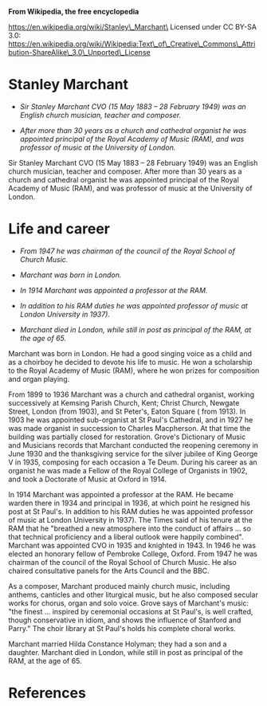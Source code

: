 **From Wikipedia, the free encyclopedia**

https://en.wikipedia.org/wiki/Stanley\_Marchant\
Licensed under CC BY-SA 3.0:\
https://en.wikipedia.org/wiki/Wikipedia:Text\_of\_Creative\_Commons\_Attribution-ShareAlike\_3.0\_Unported\_License

Stanley Marchant
================

-   *Sir Stanley Marchant CVO (15 May 1883 – 28 February 1949) was an
    English church musician, teacher and composer.*

-   *After more than 30 years as a church and cathedral organist he was
    appointed principal of the Royal Academy of Music (RAM), and was
    professor of music at the University of London.*

Sir Stanley Marchant CVO (15 May 1883 – 28 February 1949) was an English
church musician, teacher and composer. After more than 30 years as a
church and cathedral organist he was appointed principal of the Royal
Academy of Music (RAM), and was professor of music at the University of
London.

Life and career
===============

-   *From 1947 he was chairman of the council of the Royal School of
    Church Music.*

-   *Marchant was born in London.*

-   *In 1914 Marchant was appointed a professor at the RAM.*

-   *In addition to his RAM duties he was appointed professor of music
    at London University in 1937).*

-   *Marchant died in London, while still in post as principal of the
    RAM, at the age of 65.*

Marchant was born in London. He had a good singing voice as a child and
as a choirboy he decided to devote his life to music. He won a
scholarship to the Royal Academy of Music (RAM), where he won prizes for
composition and organ playing.

From 1899 to 1936 Marchant was a church and cathedral organist, working
successively at Kemsing Parish Church, Kent; Christ Church, Newgate
Street, London (from 1903), and St Peter's, Eaton Square ( from 1913).
In 1903 he was appointed sub-organist at St Paul's Cathedral, and in
1927 he was made organist in succession to Charles Macpherson. At that
time the building was partially closed for restoration. Grove's
Dictionary of Music and Musicians records that Marchant conducted the
reopening ceremony in June 1930 and the thanksgiving service for the
silver jubilee of King George V in 1935, composing for each occasion a
Te Deum. During his career as an organist he was made a Fellow of the
Royal College of Organists in 1902, and took a Doctorate of Music at
Oxford in 1914.

In 1914 Marchant was appointed a professor at the RAM. He became warden
there in 1934 and principal in 1936, at which point he resigned his post
at St Paul's. In addition to his RAM duties he was appointed professor
of music at London University in 1937). The Times said of his tenure at
the RAM that he "breathed a new atmosphere into the conduct of affairs
... so that technical proficiency and a liberal outlook were happily
combined". Marchant was appointed CVO in 1935 and knighted in 1943. In
1946 he was elected an honorary fellow of Pembroke College, Oxford. From
1947 he was chairman of the council of the Royal School of Church Music.
He also chaired consultative panels for the Arts Council and the BBC.

As a composer, Marchant produced mainly church music, including anthems,
canticles and other liturgical music, but he also composed secular works
for chorus, organ and solo voice. Grove says of Marchant's music: "the
finest ... inspired by ceremonial occasions at St Paul's, is well
crafted, though conservative in idiom, and shows the influence of
Stanford and Parry." The choir library at St Paul's holds his complete
choral works.

Marchant married Hilda Constance Holyman; they had a son and a daughter.
Marchant died in London, while still in post as principal of the RAM, at
the age of 65.

References
==========
